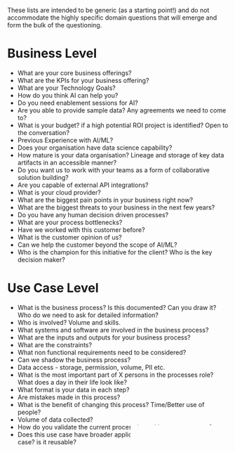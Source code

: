These lists are intended to be generic (as a starting point!) and do not accommodate the highly specific domain questions that will emerge and form the bulk of the questioning.

# Business Level
- What are your core business offerings?
- What are the KPIs for your business offering?
- What are your Technology Goals?
- How do you think AI can help you?
- Do you need enablement sessions for AI?
- Are you able to provide sample data? Any agreements we need to come to?
- What is your budget? if a high potential ROI project is identified? Open to the conversation?
- Previous Experience with AI/ML?
- Does your organisation have data science capability?
- How mature is your data organisation? Lineage and storage of key data artifacts in an accessible manner?
- Do you want us to work with your teams as a form of collaborative solution building?
- Are you capable of external API integrations?
- What is your cloud provider?
- What are the biggest pain points in your business right now?
- What are the biggest threats to your business in the next few years?
- Do you have any human decision driven processes?
- What are your process bottlenecks?
- Have we worked with this customer before?
- What is the customer opinion of us?
- Can we help the customer beyond the scope of AI/ML?
- Who is the champion for this initiative for the client? Who is the key decision maker?

# Use Case Level
- What is the business process? Is this documented? Can you draw it? Who do we need to ask for detailed information?
- Who is involved? Volume and skills.
- What systems and software are involved in the business process?
- What are the inputs and outputs for your business process?
- What are the constraints?
- What non functional requirements need to be considered?
- Can we shadow the business process?
- Data access - storage, permission, volume, PII etc.
- What is the most important part of X persons in the processes role? What does a day in their life look like?
- What format is your data in each step?
- Are mistakes made in this process?
- What is the benefit of changing this process? Time/Better use of people?
- Volume of data collected?
- How do you validate the current process is working as you expect?
- Does this use case have broader applications then a single fixed use case? is it reusable?